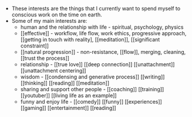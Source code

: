 - These interests are the things that I currently want to spend myself to conscious work on the time on earth.
- Some of my main interests are: 
    - human and the relationship with life - spiritual, psychology, physics
    - [[effective]] - workflow, life flow, work ethics, progressive approach, [[getting in touch with reality], [[meditation]], [[significant constraint]]
    - [[natural progression]]  - non-resistance, [[flow]], merging, cleaning, [[trust the process]] 
    - relationship - [[true love]] [[deep connection]] [[unattachment]] [[unattachment centering]]
    - wisdom - [[condensing and generative process]] [[writing]] [[thinking]] [[reading]] [[meditation]]
    - sharing and support other people - [[coaching]] [[training]] [[youtuber]] [[living life as an example]]
    - funny and enjoy life - [[comedy]] [[funny]] [[experiences]] [[gaming]] [[entertainment]] [[reading]]

